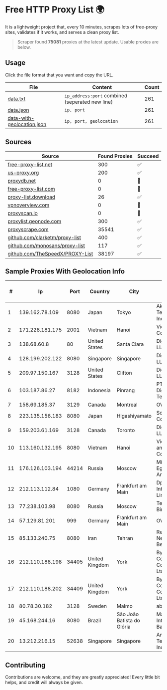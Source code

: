 
# Free HTTP Proxy List 🌍

It is a lightweight project that, every 10 minutes, scrapes lots of free-proxy sites, validates if it works, and serves a clean proxy list.


> Scraper found **75081** proxies at the latest update. Usable proxies are below.

## Usage

Click the file format that you want and copy the URL.


|File|Content|Count|
|----|-------|-----|
|[data.txt](https://raw.githubusercontent.com/themiralay/Proxy-List-World/master/data.txt)|`ip_address:port` combined (seperated new line)|261|
|[data.json](https://raw.githubusercontent.com/themiralay/Proxy-List-World/master/data.json)|`ip, port`|261|
|[data-with-geolocation.json](https://raw.githubusercontent.com/themiralay/Proxy-List-World/master/data-with-geolocation.json)|`ip, port, geolocation`|261|

## Sources

|Source|Found Proxies|Succeed|
|------|-------------|-------|
|[free-proxy-list.net](https://free-proxy-list.net)|300|✅|
|[us-proxy.org](https://www.us-proxy.org)|200|✅|
|[proxydb.net](http://proxydb.net)|0|🚫|
|[free-proxy-list.com](https://free-proxy-list.com/?page=&port=&type%5B%5D=http&type%5B%5D=https&up_time=0&search=Search)|0|🚫|
|[proxy-list.download](https://www.proxy-list.download/HTTP)|26|✅|
|[vpnoverview.com](https://vpnoverview.com/privacy/anonymous-browsing/free-proxy-servers)|0|🚫|
|[proxyscan.io](https://www.proxyscan.io)|0|🚫|
|[proxylist.geonode.com](https://proxylist.geonode.com/api/proxy-list?limit=300&page=1&sort_by=lastChecked&sort_type=desc&protocols=http,https)|300|✅|
|[proxyscrape.com](https://api.proxyscrape.com/v2/?request=displayproxies&protocol=http&timeout=10000&country=all&ssl=all&anonymity=all)|35541|✅|
|[github.com/clarketm/proxy-list](https://raw.githubusercontent.com/clarketm/proxy-list/master/proxy-list-raw.txt)|400|✅|
|[github.com/monosans/proxy-list](https://raw.githubusercontent.com/monosans/proxy-list/main/proxies/http.txt)|117|✅|
|[github.com/TheSpeedX/PROXY-List](https://raw.githubusercontent.com/TheSpeedX/PROXY-List/master/http.txt)|38197|✅|


## Sample Proxies With Geolocation Info

|#|Ip|Port|Country|City|Internet Service Provider|
|-|--|----|-------|----|-------------------------|
|1|139.162.78.109|8080|Japan|Tokyo|Akamai Technologies, Inc.|
|2|171.228.181.175|2001|Vietnam|Hanoi|Viettel Corporation|
|3|138.68.60.8|80|United States|Santa Clara|DigitalOcean, LLC|
|4|128.199.202.122|8080|Singapore|Singapore|DigitalOcean, LLC|
|5|209.97.150.167|3128|United States|Clifton|DigitalOcean, LLC|
|6|103.187.86.27|8182|Indonesia|Pinrang|PT Satunol Digital Teknologi|
|7|158.69.185.37|3129|Canada|Montreal|OVH SAS|
|8|223.135.156.183|8080|Japan|Higashiyamato|So-net Corporation|
|9|159.203.61.169|3128|Canada|Toronto|DigitalOcean, LLC|
|10|113.160.132.195|8080|Vietnam|Hanoi|VietNam Post and Telecom Corporation|
|11|176.126.103.194|44214|Russia|Moscow|Miglovets Egor Andreevich|
|12|212.113.112.84|1080|Germany|Frankfurt am Main|DpkgSoft International Limited|
|13|77.238.103.98|8080|Russia|Moscow|Telecom-Birzha, LLC|
|14|57.129.81.201|999|Germany|Frankfurt am Main|OVH SAS|
|15|85.133.240.75|8080|Iran|Tehran|Respina Networks & Beyond PJSC|
|16|212.110.188.198|34405|United Kingdom|York|Bytemark Computer Consulting Ltd /19|
|17|212.110.188.202|34409|United Kingdom|York|Bytemark Computer Consulting Ltd /19|
|18|80.78.30.182|3128|Sweden|Malmo|ab stract|
|19|45.168.244.16|8080|Brazil|São João Batista do Glória|Maxima Internet Banda Larga|
|20|13.212.216.15|52638|Singapore|Singapore|Amazon Technologies Inc.|



## Contributing

Contributions are welcome, and they are greatly appreciated! Every
little bit helps, and credit will always be given.

